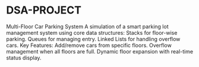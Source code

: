 # DSA-PROJECT
Multi-Floor Car Parking System
A simulation of a smart parking lot management system using core data structures:
Stacks for floor-wise parking.
Queues for managing entry.
Linked Lists for handling overflow cars.
Key Features:
Add/remove cars from specific floors.
Overflow management when all floors are full.
Dynamic floor expansion with real-time status display.

